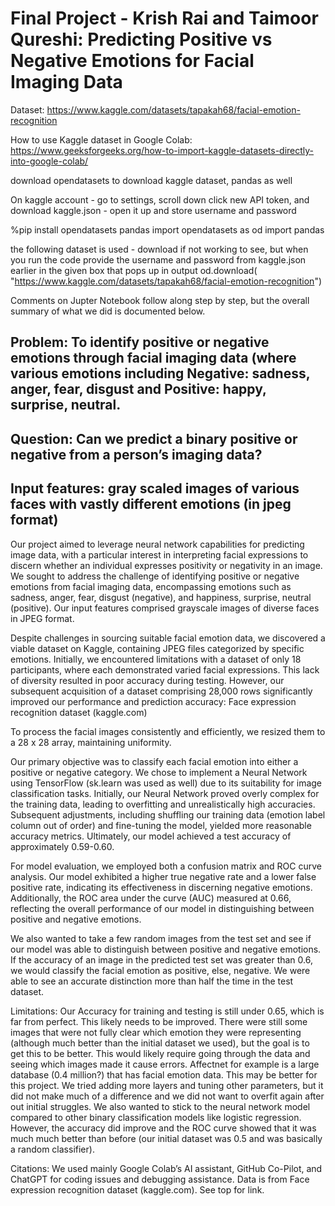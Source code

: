 # Final Project - Krish Rai and Taimoor Qureshi: Predicting Positive vs Negative Emotions for Facial Imaging Data

Dataset: https://www.kaggle.com/datasets/tapakah68/facial-emotion-recognition

How to use Kaggle dataset in Google Colab:
https://www.geeksforgeeks.org/how-to-import-kaggle-datasets-directly-into-google-colab/

download opendatasets to download kaggle dataset, pandas as well

On kaggle account - go to settings, scroll down click new API token, and download kaggle.json - open it up and store username and password

%pip install opendatasets pandas
import opendatasets as od
import pandas
 
 the following dataset is used - download if not working to see, but when you run the code provide the username and password from kaggle.json earlier in the given box that pops up in output
od.download(
    "https://www.kaggle.com/datasets/tapakah68/facial-emotion-recognition")

Comments on Jupter Notebook follow along step by step, but the overall summary of what we did is documented below.

## Problem: To identify positive or negative emotions through facial imaging data (where various emotions including Negative: sadness, anger, fear, disgust and Positive: happy, surprise, neutral. 
## Question: Can we predict a binary positive or negative from a person’s imaging data?
## Input features: gray scaled images of various faces with vastly different emotions (in jpeg format)

Our project aimed to leverage neural network capabilities for predicting image data, with a particular interest in interpreting facial expressions to discern whether an individual expresses positivity or negativity in an image. We sought to address the challenge of identifying positive or negative emotions from facial imaging data, encompassing emotions such as sadness, anger, fear, disgust (negative), and happiness, surprise, neutral (positive). Our input features comprised grayscale images of diverse faces in JPEG format.

Despite challenges in sourcing suitable facial emotion data, we discovered a viable dataset on Kaggle, containing JPEG files categorized by specific emotions. Initially, we encountered limitations with a dataset of only 18 participants, where each demonstrated varied facial expressions. This lack of diversity resulted in poor accuracy during testing. However, our subsequent acquisition of a dataset comprising 28,000 rows significantly improved our performance and prediction accuracy: Face expression recognition dataset (kaggle.com)

To process the facial images consistently and efficiently, we resized them to a 28 x 28 array, maintaining uniformity.

Our primary objective was to classify each facial emotion into either a positive or negative category. We chose to implement a Neural Network using TensorFlow (sk.learn was used as well) due to its suitability for image classification tasks. Initially, our Neural Network proved overly complex for the training data, leading to overfitting and unrealistically high accuracies. Subsequent adjustments, including shuffling our training data (emotion label column out of order) and fine-tuning the model, yielded more reasonable accuracy metrics. Ultimately, our model achieved a test accuracy of approximately 0.59-0.60.

For model evaluation, we employed both a confusion matrix and ROC curve analysis. Our model exhibited a higher true negative rate and a lower false positive rate, indicating its effectiveness in discerning negative emotions. Additionally, the ROC area under the curve (AUC) measured at 0.66, reflecting the overall performance of our model in distinguishing between positive and negative emotions.

We also wanted to take a few random images from the test set and see if our model was able to distinguish between positive and negative emotions. If the accuracy of an image in the predicted test set was greater than 0.6, we would classify the facial emotion as positive, else, negative. We were able to see an accurate distinction more than half the time in the test dataset. 

Limitations: Our Accuracy for training and testing is still under 0.65, which is far from perfect. This likely needs to be improved. There were still some images that were not fully clear which emotion they were representing (although much better than the initial dataset we used), but the goal is to get this to be better. This would likely require going through the data and seeing which images made it cause errors. Affectnet for example is a large database (0.4 million?) that has facial emotion data. This may be better for this project. We tried adding more layers and tuning other parameters, but it did not make much of a difference and we did not want to overfit again after out initial struggles. We also wanted to stick to the neural network model compared to other binary classification models like logistic regression. However, the accuracy did improve and the ROC curve showed that it was much much better than before (our initial dataset was 0.5 and was basically a random classifier).

Citations: We used mainly Google Colab’s AI assistant, GitHub Co-Pilot, and ChatGPT for coding issues and debugging assistance. Data is from Face expression recognition dataset (kaggle.com). See top for link.

